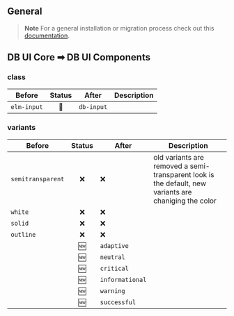 ## General

> **Note**
> For a general installation or migration process check out
> this [documentation](https://www.npmjs.com/package/@db-ui/components).

## DB UI Core ➡ DB UI Components

### class

| Before      | Status | After      | Description |
|-------------|:------:|------------|-------------|
| `elm-input` |   🔁   | `db-input` |             |

### variants

| Before            | Status | After           | Description                                                                                           |
|-------------------|:------:|-----------------|-------------------------------------------------------------------------------------------------------|
| `semitransparent` |   ❌    | ❌               | old variants are removed a semi-transparent look is the default, new variants are chaniging the color |
| `white`           |   ❌    | ❌               |                                                                                                       |
| `solid`           |   ❌    | ❌               |                                                                                                       |
| `outline`         |   ❌    | ❌               |                                                                                                       |
|                   |   🆕   | `adaptive`      |                                                                                                       |
|                   |   🆕   | `neutral`       |                                                                                                       |
|                   |   🆕   | `critical`      |                                                                                                       |
|                   |   🆕   | `informational` |                                                                                                       |
|                   |   🆕   | `warning`       |                                                                                                       |
|                   |   🆕   | `successful`    |                                                                                                       |
